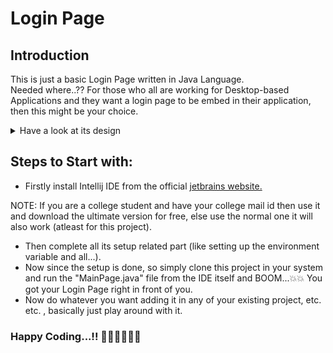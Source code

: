 # Login Page

## Introduction

This is just a basic Login Page written in Java Language.<br/>
Needed where..?? For those who all are working for Desktop-based Applications and they want a login page to be embed in their application, then this might be your choice.

<details>
  <summary>Have a look at its design</summary>
  <img src="src/Assets/Login_Pics/Starting_Page.png" alt="First_Page">
  <img src="src/Assets/Login_Pics/Username_Page.png" alt="Second_Page">
  <img src="src/Assets/Login_Pics/Password_Page.png" alt="Third_Page">
</details>

## Steps to Start with:

- Firstly install Intellij IDE from the official [jetbrains website.](https://www.jetbrains.com/idea/download/#section=windows)<br/>

NOTE: If you are a college student and have your college mail id then use it and download the ultimate version for free, else use the normal one it will also work (atleast for this project).

- Then complete all its setup related part (like setting up the environment variable and all...).
- Now since the setup is done, so simply clone this project in your system and run the "MainPage.java" file from the IDE itself and BOOM...💥💥 You got your Login Page right in front of you.
- Now do whatever you want adding it in any of your existing project, etc. etc. , basically just play around with it.

### Happy Coding...!! 👨🏽‍💻👨🏽‍💻